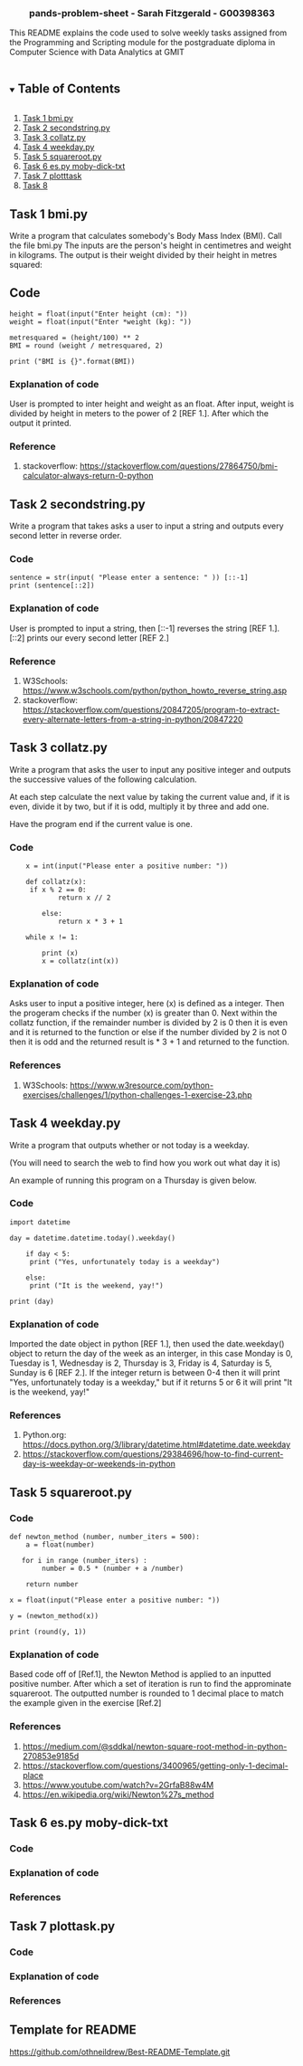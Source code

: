 <!--
*** Thanks for checking out the Best-README-Template. If you have a suggestion
*** that would make this better, please fork the repo and create a pull request
*** or simply open an issue with the tag "enhancement".
*** Thanks again! Now go create something AMAZING! :D
***
***
***
*** To avoid retyping too much info. Do a search and replace for the following:
*** github_username, repo_name, twitter_handle, email, project_title, project_description
-->


<!-- Header -->
<br />
<p align="center">

  <h3 align="center">pands-problem-sheet - Sarah Fitzgerald - G00398363</h3>

This README explains the code used to solve weekly tasks assigned from the Programming and Scripting module for the postgraduate diploma in Computer Science with Data Analytics at GMIT
    <br />
  </p>
</p>



<!-- TABLE OF CONTENTS -->
<details open="open">
  <summary><h2 style="display: inline-block">Table of Contents</h2></summary>
  <ol>
    <li><a href="#Task 1 bmi.py">Task 1 bmi.py</a></li>
    <li><a href="#Task 2 secondstring.py">Task 2 secondstring.py</a></li>
    <li><a href="#Task 3 collatz.py">Task 3 collatz.py</a></li>
    <li><a href="#Task 4 weekday.py">Task 4 weekday.py</a></li>
    <li><a href="#Task 5 squareroot.py">Task 5 squareroot.py</a></li>
    <li><a href="#Task 6 es.py moby-dick-txt">Task 6 es.py moby-dick-txt</a></li>
    <li><a href="#Task 7 plottask.py">Task 7 plotttask</a></li>
    <li><a href="#Task 8">Task 8</a></li>
  </ol>
</details>



<!-- Task 1 -->
## Task 1 bmi.py

Write a program that calculates somebody's Body Mass Index (BMI). Call the file bmi.py The inputs are the person's height in centimetres and weight in kilograms. The output is their weight divided by their height in metres squared:

## Code

    height = float(input("Enter height (cm): "))
    weight = float(input("Enter *weight (kg): "))

    metresquared = (height/100) ** 2
    BMI = round (weight / metresquared, 2)

    print ("BMI is {}".format(BMI))


### Explanation of code

User is prompted to inter height and weight as an float. After input, weight is divided by height in meters to the power of 2 [REF 1.]. After which the output it printed.

### Reference

1. stackoverflow: https://stackoverflow.com/questions/27864750/bmi-calculator-always-return-0-python

<!-- Task 2 -->
## Task 2 secondstring.py

Write a program that takes asks a user to input a string and outputs every second letter in reverse order.

### Code

    sentence = str(input( "Please enter a sentence: " )) [::-1] 
    print (sentence[::2])

### Explanation of code

User is prompted to input a string, then [::-1] reverses the string [REF 1.]. [::2] prints our every second letter [REF 2.]

### Reference
1. W3Schools: https://www.w3schools.com/python/python_howto_reverse_string.asp
2. stackoverflow: https://stackoverflow.com/questions/20847205/program-to-extract-every-alternate-letters-from-a-string-in-python/20847220

<!-- Task 3 -->
## Task 3 collatz.py

Write a program that asks the user to input any positive integer and outputs the successive values of the following calculation.

At each step calculate the next value by taking the current value and, if it is even, divide it by two, but if it is odd, multiply it by three and add one.

Have the program end if the current value is one.

### Code
        x = int(input("Please enter a positive number: ")) 

        def collatz(x): 
         if x % 2 == 0: 
                return x // 2 
           
            else: 
                return x * 3 + 1

        while x != 1: 

            print (x)
            x = collatz(int(x))

### Explanation of code
Asks user to input a positive integer, here (x) is defined as a integer. Then the progeram checks if the number (x) is greater than 0. Next within the collatz function, if the remainder number is divided by 2 is 0 then it is even and it is returned to the function or else if the  number divided by 2 is not 0 then it is odd and the returned result is * 3 + 1 and returned to the function. 

### References
1. W3Schools: https://www.w3resource.com/python-exercises/challenges/1/python-challenges-1-exercise-23.php


<!-- Task 4 -->
## Task 4 weekday.py

Write a program that outputs whether or not today is a weekday.

(You will need to search the web to find how you work out what day it is)

An example of running this program on a Thursday is given below.

### Code

    import datetime

    day = datetime.datetime.today().weekday()

        if day < 5:
         print ("Yes, unfortunately today is a weekday")

        else:
         print ("It is the weekend, yay!")

    print (day)

### Explanation of code
Imported the date object in python [REF 1.], then used the date.weekday() object to return the day of the week as an interger, in this case Monday is 0, Tuesday is 1, Wednesday is 2, Thursday is 3, Friday is 4, Saturday is 5, Sunday is 6 [REF 2.]. If the integer return is between 0-4 then it will print "Yes, unfortunately today is a weekday," but if it returns 5 or 6 it will print "It is the weekend, yay!"

### References
1. Python.org: https://docs.python.org/3/library/datetime.html#datetime.date.weekday
2. https://stackoverflow.com/questions/29384696/how-to-find-current-day-is-weekday-or-weekends-in-python

<!-- Task 5 -->
## Task 5 squareroot.py

### Code
    def newton_method (number, number_iters = 500):
        a = float(number) 

       for i in range (number_iters) :
            number = 0.5 * (number + a /number) 

        return number

    x = float(input("Please enter a positive number: ")) 

    y = (newton_method(x)) 

    print (round(y, 1)) 

### Explanation of code
Based code off of [Ref.1], the Newton Method is applied to an inputted positive number. After which a set of iteration is run to find the approminate squareroot. The outputted number is rounded to 1 decimal place to match the example given in the exercise [Ref.2]

### References
1. https://medium.com/@sddkal/newton-square-root-method-in-python-270853e9185d
2. https://stackoverflow.com/questions/3400965/getting-only-1-decimal-place
3. https://www.youtube.com/watch?v=2GrfaB88w4M 
4. https://en.wikipedia.org/wiki/Newton%27s_method

<!-- Task 6 -->
## Task 6 es.py moby-dick-txt

### Code

### Explanation of code

### References

<!-- Task 7 -->
## Task 7 plottask.py

### Code

### Explanation of code

### References

## Template for README

https://github.com/othneildrew/Best-README-Template.git